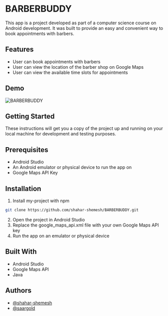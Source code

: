 
# BARBERBUDDY


This app is a project developed as part of a computer science course on Android development. It was built to provide an easy and convenient way to book appointments with barbers.


## Features

- User can book appointments with barbers
- User can view the location of the barber shop on Google Maps
- User can view the available time slots for appointments

## Demo
![BARBERBUDDY](https://github.com/shahar-shemesh/BARBERBUDDY/assets/62644579/b7d30601-a174-494d-8a9e-af8f7a729b15)




## Getting Started

These instructions will get you a copy of the project up and running on your local machine for development and testing purposes.

## Prerequisites

- Android Studio
- An Android emulator or physical device to run the app on
- Google Maps API Key
## Installation

1. Install my-project with npm

```bash
git clone https://github.com/shahar-shemesh/BARBERBUDDY.git

```

2. Open the project in Android Studio
3. Replace the google_maps_api.xml file with your own Google Maps API key
4. Run the app on an emulator or physical device

## Built With

- Android Studio
- Google Maps API
- Java
## Authors

- [@shahar-shemesh](https://www.github.com/shahar-shemesh)
- [@saargold](https://www.github.com/saargold)

